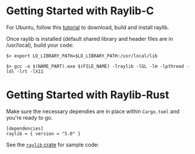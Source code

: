 # Getting Started with Raylib-C

For Ubuntu, follow this [tutorial](https://github.com/raysan5/raylib/wiki/Working-on-GNU-Linux) to download, build and install raylib.

Once raylib is installed (default shared library and header files are in /usr/local), build your code:

`$> export LD_LIBRARY_PATH=$LD_LIBRARY_PATH:/usr/local/lib`
 
`$> gcc -o $(NAME_PART).exe $(FILE_NAME) -lraylib -lGL -lm -lpthread -ldl -lrt -lX11`


# Getting Started with Raylib-Rust

Make sure the necessary dependies are in place within `Cargo.toml` and you're ready to go. 
```
[dependencies]
raylib = { version = "5.0" }
```

See the [`raylib` crate](https://docs.rs/raylib/latest/raylib/) for sample code:
